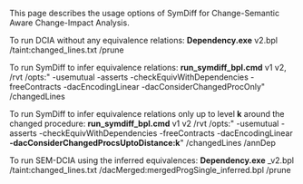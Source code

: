 This page describes the usage options of SymDiff for Change-Semantic Aware Change-Impact Analysis.

To run DCIA without any equivalence relations:
**Dependency.exe**  v2.bpl /taint:changed_lines.txt /prune

To run SymDiff to infer equivalence relations:
**run_symdiff_bpl.cmd** v1 v2, /rvt /opts:" -usemutual -asserts -checkEquivWithDependencies -freeContracts -dacEncodingLinear -dacConsiderChangedProcOnly" /changedLines

To run SymDiff to infer equivalence relations only up to level **k** around the changed procedure:
**run_symdiff_bpl.cmd** v1 v2 /rvt /opts:" -usemutual -asserts -checkEquivWithDependencies -freeContracts -dacEncodingLinear **-dacConsiderChangedProcsUptoDistance:k**" /changedLines /annDep

To run SEM-DCIA using the inferred equivalences:
**Dependency.exe** _v2.bpl /taint:changed_lines.txt /dacMerged:mergedProgSingle_inferred.bpl /prune
